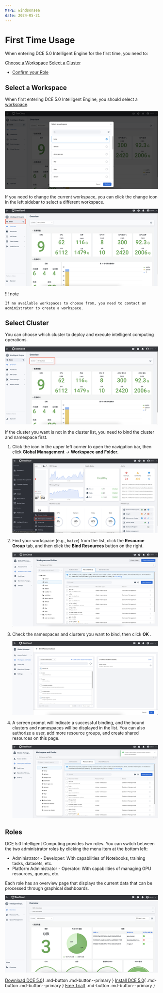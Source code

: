 ```yaml
---
MTPE: windsonsea
date: 2024-05-21
---
```


# First Time Usage

When entering DCE 5.0 Intelligent Engine for the first time, you need to:

[Choose a Workspace](#select-a-workspace)
[Select a Cluster](#select-cluster)
- [Confirm your Role](#roles)

## Select a Workspace

When first entering DCE 5.0 Intelligent Engine, you should select a [workspace](../../ghippo/user-guide/workspace/workspace.md).

![Choose a Workspac](../images/workspace.png)

If you need to change the current workspace, you can click the change icon in the left sidebar to select a different workspace.

![Change a Workspac](../images/change-ws.png)

!!! note

    If no available workspaces to choose from, you need to contact an administrator to create a workspace.

## Select Cluster

You can choose which cluster to deploy and execute intelligent computing operations.

![Select Cluster](../images/cluster.png)

If the cluster you want is not in the cluster list, you need to bind the cluster and namespace first.

1. Click the icon in the upper left corner to open the navigation bar, then click **Global Management** -> **Workspace and Folder**.

    ![Navigation Bar](../images/bind01.png)

1. Find your workspace (e.g., `baize`) from the list, click the **Resource Group** tab, and then click the **Bind Resources** button on the right.

    ![Click Bind Button](../images/bind02.png)

1. Check the namespaces and clusters you want to bind, then click **OK** .

    ![Bind Resources](../images/bind03.png)

1. A screen prompt will indicate a successful binding, and the bound clusters and namespaces will be displayed in the list.
   You can also authorize a user, add more resource groups, and create shared resources on this page.

    ![Resource Group List](../images/bind04.png)

## Roles

DCE 5.0 Intelligent Computing provides two roles. You can switch between the two administrator roles by clicking the menu item at the bottom left:

- Administrator - Developer: With capabilities of Notebooks, training tasks, datasets, etc.
- Platform Administrator - Operator: With capabilities of managing GPU resources, queues, etc.

Each role has an overview page that displays the current data that can be processed through graphical dashboards.

![Operations Overview](../images/oam-overview.png)

<!-- add image later -->

[Download DCE 5.0](../../download/index.md){ .md-button .md-button--primary }
[Install DCE 5.0](../../install/index.md){ .md-button .md-button--primary }
[Free Trial](../../dce/license0.md){ .md-button .md-button--primary }
